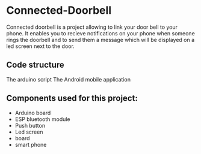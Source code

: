 # Connected-Doorbell
Connected doorbell is a project allowing to link your door bell to your phone.
It enables you to recieve notifications on your phone when someone rings the doorbell and to send them a message 
which will be displayed on a led screen next to the door.
## Code structure
The arduino script 
The Android mobile application
## Components used for this project: 
* Arduino board
* ESP bluetooth module
* Push button 
* Led screen
* board 
* smart phone
